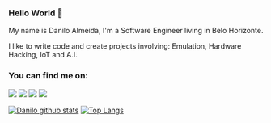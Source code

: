 ### Hello World 👋

My name is Danilo Almeida, I'm a Software Engineer living in Belo Horizonte.

I like to write code and create projects involving: Emulation, Hardware Hacking, IoT and A.I.


### You can find me on:

<div>
<a href="https://www.youtube.com/DanMaker01" target="_blank"><img src="https://img.shields.io/badge/YouTube-FF0000?style=for-the-badge&logo=youtube&logoColor=white" target="_blank"></a>
<a href="https://instagram.com/dan.cpp" target="_blank"><img src="https://img.shields.io/badge/-Instagram-%23E4405F?style=for-the-badge&logo=instagram&logoColor=white" target="_blank"></a>
<a href = "mailto:danilooalmeida94@gmail.com"><img src="https://img.shields.io/badge/Gmail-D14836?style=for-the-badge&logo=gmail&logoColor=white" target="_blank"></a>
<a href="https://www.linkedin.com/in/danilo-almeida-a16a2b137" target="_blank"><img src="https://img.shields.io/badge/-LinkedIn-%230077B5?style=for-the-badge&logo=linkedin&logoColor=white" target="_blank"></a>   
</div>




[![Danilo github stats](https://github-readme-stats.vercel.app/api?username=danilo94)](https://github.com/danilo94)
[![Top Langs](https://github-readme-stats.vercel.app/api/top-langs/?username=danilo94&layout=compact)](https://github.com/danilo94)


